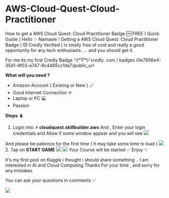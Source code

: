# AWS-Cloud-Quest-Cloud-Practitioner
How to get a AWS Cloud Quest: Cloud Practitioner Badge 🆓 FREE ( Quick Guide )
Hello ✨ Namaste  ! Getting a AWS Cloud Quest: Cloud Practitioner Badge ( 😼 Credly Verified ) is totally free of cost and really a good opportunity for any tech enthusiasts .... and you should get it.

For me its my first Credly Badge ╰(*°▽°*)╯credly. com / badges /0e7956e4-35d1-4f03-a747-8c4465cc1da7/public_url

**What will you need ?**
- Amazon Account ( Existing or New ) 🪄
- Good Internet Connection ↗️
- Laptop or PC 💻 
- Passion

**Steps** 🪲

1. Login into ↗️ **cloudquest.skillbuilder.aws**
And , Enter your login credentials and Allow if some window appear and you will see 
![](https://www.googleapis.com/download/storage/v1/b/kaggle-forum-message-attachments/o/inbox%2F17899173%2Feded82571b849f34e8a9a1061139f11d%2FUntitled.png?generation=1700843991525886&alt=media)

And please be patience for the first time ( It may take some time to load )
![](https://www.googleapis.com/download/storage/v1/b/kaggle-forum-message-attachments/o/inbox%2F17899173%2F8ca0ccdd82876127fc58099ff4c30fec%2FWeb%20capture_24-11-2023_221018_cloudquest.skillbuilder.aws.jpeg?generation=1700844077891377&alt=media)
2. Tap on **START GAME**
![](https://www.googleapis.com/download/storage/v1/b/kaggle-forum-message-attachments/o/inbox%2F17899173%2Fcbec1f6462f7b17ee1e65eb6737a2255%2FWeb%20capture_24-11-2023_221320_cloudquest.skillbuilder.aws.jpeg?generation=1700844268219911&alt=media)
![](https://www.googleapis.com/download/storage/v1/b/kaggle-forum-message-attachments/o/inbox%2F17899173%2Ff923c5f09c34dcd7492f392ba39b01bd%2FWeb%20capture_24-11-2023_221357_cloudquest.skillbuilder.aws.jpeg?generation=1700844292454649&alt=media)
Your Course will be started ✅
Enjoy ✨





It's my first post on Kaggle i thought i should share something ..
I am interested in Ai and Cloud Computing 
Thanks For your time , and sorry for any mistakes 


You can ask your questions in comments ✅









![](https://www.googleapis.com/download/storage/v1/b/kaggle-forum-message-attachments/o/inbox%2F17899173%2Fbfb7eaadf664ea70c64262d7d71ed5c4%2Faws-cloud-quest-cloud-practitioner%20(1).png?generation=1700843266485007&alt=media)
